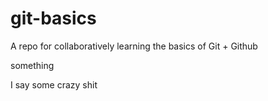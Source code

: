 # git-basics
A repo for collaboratively learning the basics of Git + Github


something


I say some crazy shit

